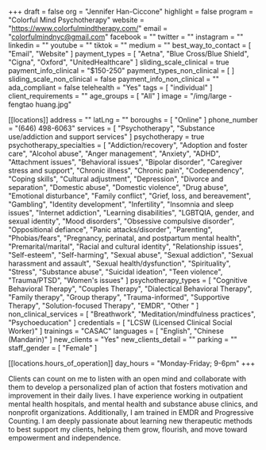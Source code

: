 +++
draft = false
org = "Jennifer Han-Ciccone"
highlight = false
program = "Colorful Mind Psychotherapy"
website = "https://www.colorfulmindtherapy.com/"
email = "colorfulmindnyc@gmail.com"
facebook = ""
twitter = ""
instagram = ""
linkedin = ""
youtube = ""
tiktok = ""
medium = ""
best_way_to_contact = [ "Email", "Website" ]
payment_types = [
  "Aetna",
  "Blue Cross/Blue Shield",
  "Cigna",
  "Oxford",
  "UnitedHealthcare"
]
sliding_scale_clinical = true
payment_info_clinical = "$150-250"
payment_types_non_clinical = [ ]
sliding_scale_non_clinical = false
payment_info_non_clinical = ""
ada_compliant = false
telehealth = "Yes"
tags = [ "individual" ]
client_requirements = ""
age_groups = [ "All" ]
image = "/img/large - fengtao huang.jpg"

[[locations]]
address = ""
latLng = ""
boroughs = [ "Online" ]
phone_number = "(646) 498-6063"
services = [
  "Psychotherapy",
  "Substance use/addiction and support services"
]
psychotherapy = true
psychotherapy_specialties = [
  "Addiction/recovery",
  "Adoption and foster care",
  "Alcohol abuse",
  "Anger management",
  "Anxiety",
  "ADHD",
  "Attachment issues",
  "Behavioral issues",
  "Bipolar disorder",
  "Caregiver stress and support",
  "Chronic illness",
  "Chronic pain",
  "Codependency",
  "Coping skills",
  "Cultural adjustment",
  "Depression",
  "Divorce and separation",
  "Domestic abuse",
  "Domestic violence",
  "Drug abuse",
  "Emotional disturbance",
  "Family conflict",
  "Grief, loss, and bereavement",
  "Gambling",
  "Identity development",
  "Infertility",
  "Insomnia and sleep issues",
  "Internet addiction",
  "Learning disabilities",
  "LGBTQIA, gender, and sexual identity",
  "Mood disorders",
  "Obsessive compulsive disorder",
  "Oppositional defiance",
  "Panic attacks/disorder",
  "Parenting",
  "Phobias/fears",
  "Pregnancy, perinatal, and postpartum mental health",
  "Premarital/marital",
  "Racial and cultural identity",
  "Relationship issues",
  "Self-esteem",
  "Self-harming",
  "Sexual abuse",
  "Sexual addiction",
  "Sexual harassment and assault",
  "Sexual health/dysfunction",
  "Spirituality",
  "Stress",
  "Substance abuse",
  "Suicidal ideation",
  "Teen violence",
  "Trauma/PTSD",
  "Women's issues"
]
psychotherapy_types = [
  "Cognitive Behavioral Therapy",
  "Couples Therapy",
  "Dialectical Behavioral Therapy",
  "Family therapy",
  "Group therapy",
  "Trauma-informed",
  "Supportive Therapy",
  "Solution-focused Therapy",
  "EMDR",
  "Other "
]
non_clinical_services = [
  "Breathwork",
  "Meditation/mindfulness practices",
  "Psychoeducation"
]
credentials = [ "LCSW (Licensed Clinical Social Worker)" ]
trainings = "CASAC"
languages = [ "English", "Chinese (Mandarin)" ]
new_clients = "Yes"
new_clients_detail = ""
parking = ""
staff_gender = [ "Female" ]

  [[locations.hours_of_operation]]
  day_hours = "Monday-Friday; 9-6pm"
+++

Clients can count on me to listen with an open mind and collaborate with them to develop a personalized plan of action that fosters motivation and improvement in their daily lives. I have experience working in outpatient mental health hospitals, and mental health and substance abuse clinics, and nonprofit organizations. Additionally, I am trained in EMDR and Progressive Counting. I am deeply passionate about learning new therapeutic methods to best support my clients, helping them grow, flourish, and move toward empowerment and independence.
